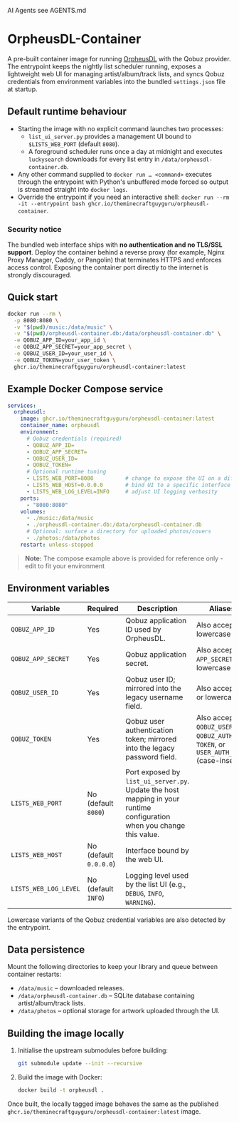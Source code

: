 AI Agents see AGENTS.md
# OrpheusDL-Container

A pre-built container image for running [OrpheusDL](https://github.com/OrfiTeam/OrpheusDL) with the Qobuz provider. The entrypoint keeps the nightly list scheduler running, exposes a lightweight web UI for managing artist/album/track lists, and syncs Qobuz credentials from environment variables into the bundled `settings.json` file at startup.

## Default runtime behaviour

- Starting the image with no explicit command launches two processes:
  - `list_ui_server.py` provides a management UI bound to `$LISTS_WEB_PORT` (default `8080`).
  - A foreground scheduler runs once a day at midnight and executes `luckysearch` downloads for every list entry in `/data/orpheusdl-container.db`.
- Any other command supplied to `docker run … <command>` executes through the entrypoint with Python's unbuffered mode forced so output is streamed straight into `docker logs`.
- Override the entrypoint if you need an interactive shell: `docker run --rm -it --entrypoint bash ghcr.io/theminecraftguyguru/orpheusdl-container`.

### Security notice

The bundled web interface ships with **no authentication and no TLS/SSL support**. Deploy the container behind a reverse proxy (for example, Nginx Proxy Manager, Caddy, or Pangolin) that terminates HTTPS and enforces access control. Exposing the container port directly to the internet is strongly discouraged.

## Quick start

```bash
docker run --rm \
  -p 8080:8080 \
  -v "$(pwd)/music:/data/music" \
  -v "$(pwd)/orpheusdl-container.db:/data/orpheusdl-container.db" \
  -e QOBUZ_APP_ID=your_app_id \
  -e QOBUZ_APP_SECRET=your_app_secret \
  -e QOBUZ_USER_ID=your_user_id \
  -e QOBUZ_TOKEN=your_user_token \
  ghcr.io/theminecraftguyguru/orpheusdl-container:latest
```

## Example Docker Compose service

```yaml
services:
  orpheusdl:
    image: ghcr.io/theminecraftguyguru/orpheusdl-container:latest
    container_name: orpheusdl
    environment:
      # Qobuz credentials (required)
      - QOBUZ_APP_ID=
      - QOBUZ_APP_SECRET=
      - QOBUZ_USER_ID=
      - QOBUZ_TOKEN=
      # Optional runtime tuning
      - LISTS_WEB_PORT=8080          # change to expose the UI on a different port
      - LISTS_WEB_HOST=0.0.0.0       # bind UI to a specific interface
      - LISTS_WEB_LOG_LEVEL=INFO     # adjust UI logging verbosity
    ports:
      - "8080:8080"
    volumes:
      - ./music:/data/music
      - ./orpheusdl-container.db:/data/orpheusdl-container.db
      # Optional: surface a directory for uploaded photos/covers
      - ./photos:/data/photos
    restart: unless-stopped
```

> **Note:** The compose example above is provided for reference only - edit to fit your environment

## Environment variables

| Variable | Required | Description | Aliases / Notes |
| --- | --- | --- | --- |
| `QOBUZ_APP_ID` | Yes | Qobuz application ID used by OrpheusDL. | Also accepts `APP_ID` or lowercase variants. |
| `QOBUZ_APP_SECRET` | Yes | Qobuz application secret. | Also accepts `APP_SECRET` or lowercase variants. |
| `QOBUZ_USER_ID` | Yes | Qobuz user ID; mirrored into the legacy username field. | Also accepts `USER_ID` or lowercase variants. |
| `QOBUZ_TOKEN` | Yes | Qobuz user authentication token; mirrored into the legacy password field. | Also accepts `QOBUZ_USER_AUTH_TOKEN`, `QOBUZ_AUTH_TOKEN`, `TOKEN`, or `USER_AUTH_TOKEN` (case-insensitive). |
| `LISTS_WEB_PORT` | No (default `8080`) | Port exposed by `list_ui_server.py`. Update the host mapping in your runtime configuration when you change this value. | |
| `LISTS_WEB_HOST` | No (default `0.0.0.0`) | Interface bound by the web UI. | |
| `LISTS_WEB_LOG_LEVEL` | No (default `INFO`) | Logging level used by the list UI (e.g., `DEBUG`, `INFO`, `WARNING`). | |

Lowercase variants of the Qobuz credential variables are also detected by the entrypoint.

## Data persistence

Mount the following directories to keep your library and queue between container restarts:

- `/data/music` – downloaded releases.
- `/data/orpheusdl-container.db` – SQLite database containing artist/album/track lists.
- `/data/photos` – optional storage for artwork uploaded through the UI.

## Building the image locally

1. Initialise the upstream submodules before building:
   ```bash
   git submodule update --init --recursive
   ```
2. Build the image with Docker:
   ```bash
   docker build -t orpheusdl .
   ```

Once built, the locally tagged image behaves the same as the published `ghcr.io/theminecraftguyguru/orpheusdl-container:latest` image.

